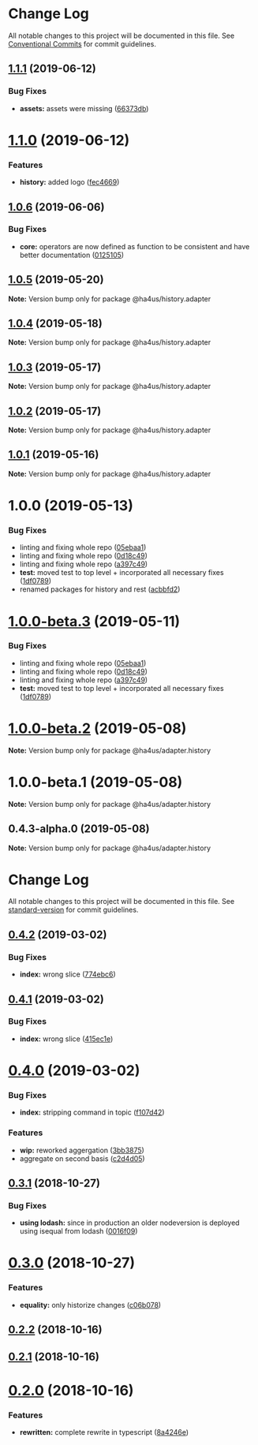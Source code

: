 # Change Log

All notable changes to this project will be documented in this file.
See [Conventional Commits](https://conventionalcommits.org) for commit guidelines.

## [1.1.1](https://github.com/ha4us/ha4us/compare/@ha4us/history.adapter@1.1.0...@ha4us/history.adapter@1.1.1) (2019-06-12)


### Bug Fixes

* **assets:** assets were missing ([66373db](https://github.com/ha4us/ha4us/commit/66373db))





# [1.1.0](https://github.com/ha4us/ha4us/compare/@ha4us/history.adapter@1.0.6...@ha4us/history.adapter@1.1.0) (2019-06-12)


### Features

* **history:** added logo ([fec4669](https://github.com/ha4us/ha4us/commit/fec4669))





## [1.0.6](https://github.com/ha4us/ha4us/compare/@ha4us/history.adapter@1.0.5...@ha4us/history.adapter@1.0.6) (2019-06-06)


### Bug Fixes

* **core:** operators are now defined as function to be consistent and have better documentation ([0125105](https://github.com/ha4us/ha4us/commit/0125105))





## [1.0.5](https://github.com/ha4us/ha4us/compare/@ha4us/history.adapter@1.0.4...@ha4us/history.adapter@1.0.5) (2019-05-20)

**Note:** Version bump only for package @ha4us/history.adapter





## [1.0.4](https://github.com/ha4us/ha4us/compare/@ha4us/history.adapter@1.0.3...@ha4us/history.adapter@1.0.4) (2019-05-18)

**Note:** Version bump only for package @ha4us/history.adapter





## [1.0.3](https://github.com/ha4us/ha4us/compare/@ha4us/history.adapter@1.0.2...@ha4us/history.adapter@1.0.3) (2019-05-17)

**Note:** Version bump only for package @ha4us/history.adapter





## [1.0.2](https://github.com/ha4us/ha4us/compare/@ha4us/history.adapter@1.0.1...@ha4us/history.adapter@1.0.2) (2019-05-17)

**Note:** Version bump only for package @ha4us/history.adapter





## [1.0.1](https://github.com/ha4us/ha4us/compare/@ha4us/history.adapter@1.0.0...@ha4us/history.adapter@1.0.1) (2019-05-16)

**Note:** Version bump only for package @ha4us/history.adapter





# 1.0.0 (2019-05-13)


### Bug Fixes

* linting and fixing whole repo ([05ebaa1](https://github.com/ha4us/ha4us/commit/05ebaa1))
* linting and fixing whole repo ([0d18c49](https://github.com/ha4us/ha4us/commit/0d18c49))
* linting and fixing whole repo ([a397c49](https://github.com/ha4us/ha4us/commit/a397c49))
* **test:** moved test to top level + incorporated all necessary fixes ([1df0789](https://github.com/ha4us/ha4us/commit/1df0789))
* renamed packages for history and rest ([acbbfd2](https://github.com/ha4us/ha4us/commit/acbbfd2))





# [1.0.0-beta.3](https://github.com/ha4us/ha4us/compare/@ha4us/adapter.history@1.0.0-beta.2...@ha4us/adapter.history@1.0.0-beta.3) (2019-05-11)


### Bug Fixes

* linting and fixing whole repo ([05ebaa1](https://github.com/ha4us/ha4us/commit/05ebaa1))
* linting and fixing whole repo ([0d18c49](https://github.com/ha4us/ha4us/commit/0d18c49))
* linting and fixing whole repo ([a397c49](https://github.com/ha4us/ha4us/commit/a397c49))
* **test:** moved test to top level + incorporated all necessary fixes ([1df0789](https://github.com/ha4us/ha4us/commit/1df0789))





# [1.0.0-beta.2](https://github.com/ha4us/ha4us/compare/@ha4us/adapter.history@1.0.0-beta.1...@ha4us/adapter.history@1.0.0-beta.2) (2019-05-08)

**Note:** Version bump only for package @ha4us/adapter.history





# 1.0.0-beta.1 (2019-05-08)

**Note:** Version bump only for package @ha4us/adapter.history





## 0.4.3-alpha.0 (2019-05-08)

**Note:** Version bump only for package @ha4us/adapter.history





# Change Log

All notable changes to this project will be documented in this file. See [standard-version](https://github.com/conventional-changelog/standard-version) for commit guidelines.

<a name="0.4.2"></a>
## [0.4.2](https://github.com/ha4us/ha4us-history/compare/v0.4.1...v0.4.2) (2019-03-02)


### Bug Fixes

* **index:** wrong slice ([774ebc6](https://github.com/ha4us/ha4us-history/commit/774ebc6))



<a name="0.4.1"></a>
## [0.4.1](https://github.com/ha4us/ha4us-history/compare/v0.4.0...v0.4.1) (2019-03-02)


### Bug Fixes

* **index:** wrong slice ([415ec1e](https://github.com/ha4us/ha4us-history/commit/415ec1e))



<a name="0.4.0"></a>
# [0.4.0](https://github.com/ha4us/ha4us-history/compare/v0.3.1...v0.4.0) (2019-03-02)


### Bug Fixes

* **index:** stripping command in topic ([f107d42](https://github.com/ha4us/ha4us-history/commit/f107d42))


### Features

* **wip:** reworked aggergation ([3bb3875](https://github.com/ha4us/ha4us-history/commit/3bb3875))
* aggregate on second basis ([c2d4d05](https://github.com/ha4us/ha4us-history/commit/c2d4d05))



<a name="0.3.1"></a>
## [0.3.1](https://github.com/ha4us/ha4us-history/compare/v0.3.0...v0.3.1) (2018-10-27)


### Bug Fixes

* **using lodash:** since in production an older nodeversion is deployed using isequal from lodash ([0016f09](https://github.com/ha4us/ha4us-history/commit/0016f09))



<a name="0.3.0"></a>
# [0.3.0](https://github.com/ha4us/ha4us-history/compare/v0.2.2...v0.3.0) (2018-10-27)


### Features

* **equality:** only historize changes ([c06b078](https://github.com/ha4us/ha4us-history/commit/c06b078))



<a name="0.2.2"></a>
## [0.2.2](https://github.com/ha4us/ha4us-history/compare/v0.2.1...v0.2.2) (2018-10-16)



<a name="0.2.1"></a>
## [0.2.1](https://github.com/ha4us/ha4us-history/compare/v0.2.0...v0.2.1) (2018-10-16)



<a name="0.2.0"></a>
# [0.2.0](https://github.com/ha4us/ha4us-history/compare/v0.0.5...v0.2.0) (2018-10-16)


### Features

* **rewritten:** complete rewrite in typescript ([8a4246e](https://github.com/ha4us/ha4us-history/commit/8a4246e))
